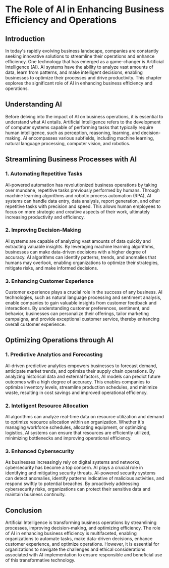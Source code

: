 # The Role of AI in Enhancing Business Efficiency and Operations

## Introduction

In today's rapidly evolving business landscape, companies are constantly seeking innovative solutions to streamline their operations and enhance efficiency. One technology that has emerged as a game-changer is Artificial Intelligence (AI). AI systems have the ability to analyze vast amounts of data, learn from patterns, and make intelligent decisions, enabling businesses to optimize their processes and drive productivity. This chapter explores the significant role of AI in enhancing business efficiency and operations.

## Understanding AI

Before delving into the impact of AI on business operations, it is essential to understand what AI entails. Artificial Intelligence refers to the development of computer systems capable of performing tasks that typically require human intelligence, such as perception, reasoning, learning, and decision-making. AI encompasses various subfields, including machine learning, natural language processing, computer vision, and robotics.

## Streamlining Business Processes with AI

### 1. Automating Repetitive Tasks

AI-powered automation has revolutionized business operations by taking over mundane, repetitive tasks previously performed by humans. Through machine learning algorithms and robotic process automation (RPA), AI systems can handle data entry, data analysis, report generation, and other repetitive tasks with precision and speed. This allows human employees to focus on more strategic and creative aspects of their work, ultimately increasing productivity and efficiency.

### 2. Improving Decision-Making

AI systems are capable of analyzing vast amounts of data quickly and extracting valuable insights. By leveraging machine learning algorithms, businesses can make data-driven decisions with a higher degree of accuracy. AI algorithms can identify patterns, trends, and anomalies that humans may overlook, enabling organizations to optimize their strategies, mitigate risks, and make informed decisions.

### 3. Enhancing Customer Experience

Customer experience plays a crucial role in the success of any business. AI technologies, such as natural language processing and sentiment analysis, enable companies to gain valuable insights from customer feedback and interactions. By understanding customer preferences, sentiment, and behavior, businesses can personalize their offerings, tailor marketing campaigns, and provide exceptional customer service, thereby enhancing overall customer experience.

## Optimizing Operations through AI

### 1. Predictive Analytics and Forecasting

AI-driven predictive analytics empowers businesses to forecast demand, anticipate market trends, and optimize their supply chain operations. By analyzing historical data and external factors, AI models can predict future outcomes with a high degree of accuracy. This enables companies to optimize inventory levels, streamline production schedules, and minimize waste, resulting in cost savings and improved operational efficiency.

### 2. Intelligent Resource Allocation

AI algorithms can analyze real-time data on resource utilization and demand to optimize resource allocation within an organization. Whether it's managing workforce schedules, allocating equipment, or optimizing logistics, AI systems can ensure that resources are efficiently utilized, minimizing bottlenecks and improving operational efficiency.

### 3. Enhanced Cybersecurity

As businesses increasingly rely on digital systems and networks, cybersecurity has become a top concern. AI plays a crucial role in identifying and mitigating security threats. AI-powered security systems can detect anomalies, identify patterns indicative of malicious activities, and respond swiftly to potential breaches. By proactively addressing cybersecurity risks, organizations can protect their sensitive data and maintain business continuity.

## Conclusion

Artificial Intelligence is transforming business operations by streamlining processes, improving decision-making, and optimizing efficiency. The role of AI in enhancing business efficiency is multifaceted, enabling organizations to automate tasks, make data-driven decisions, enhance customer experience, and optimize operations. However, it is essential for organizations to navigate the challenges and ethical considerations associated with AI implementation to ensure responsible and beneficial use of this transformative technology.
